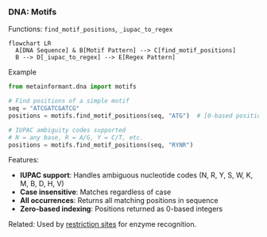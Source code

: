 ### DNA: Motifs

Functions: `find_motif_positions`, `_iupac_to_regex`

```mermaid
flowchart LR
  A[DNA Sequence] & B[Motif Pattern] --> C[find_motif_positions]
  B --> D[_iupac_to_regex] --> E[Regex Pattern]
```

Example

```python
from metainformant.dna import motifs

# Find positions of a simple motif
seq = "ATCGATCGATCG"
positions = motifs.find_motif_positions(seq, "ATG")  # [0-based positions]

# IUPAC ambiguity codes supported
# N = any base, R = A/G, Y = C/T, etc.
positions = motifs.find_motif_positions(seq, "RYNR")
```

Features:
- **IUPAC support**: Handles ambiguous nucleotide codes (N, R, Y, S, W, K, M, B, D, H, V)
- **Case insensitive**: Matches regardless of case
- **All occurrences**: Returns all matching positions in sequence
- **Zero-based indexing**: Positions returned as 0-based integers

Related: Used by [restriction sites](./restriction.md) for enzyme recognition.
